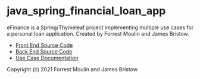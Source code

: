 # java_spring_financial_loan_app
eFinance is a Spring/Thymeleaf project implementing multiple use cases for a personal loan application. Created by Forrest Moulin and James Bristow. 
<ul>
  <li>
    <a href="https://github.com/ffm5113/java_spring_financial_loan_app/tree/master/src/main/resources">Front End Source Code</a>
  </li>
    <li>
      <a href="https://github.com/ffm5113/java_spring_financial_loan_app/tree/master/src/main/java/com/example/ist412se_group1_efinance">Back End Source Code</a>
  </li>
    <li>
      <a href="https://github.com/ffm5113/java_spring_financial_loan_app/blob/master/Forrest_Moulin_eFinance_Spring_Thymeleaf_App_Example.pdf">Use Case Documentation</a>
  </li>
  </ul>

Copyright (c) 2021 Forrest Moulin and James Bristow
